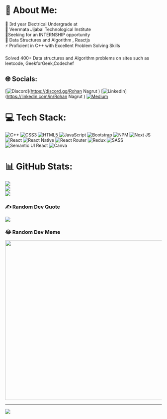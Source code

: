 # 💫 About Me:
🔭 3rd year Electrical Undergrade at<br>👯 Veermata Jijabai Technological Institute<br>🤝Seeking for an INTERNSHIP opportunity<br>🌱 Data Structures and Algorithm , Reactjs<br>⚡ Proficient in C++ with Excellent Problem Solving Skills<br>
<br>Solved 400+ Data structures and Algorithm problems on sites such as leetcode, GeekforGeek,Codechef<br>

## 🌐 Socials:
[![Discord](https://img.shields.io/badge/Discord-%237289DA.svg?logo=discord&logoColor=white)](https://discord.gg/Rohan Nagrut ) [![LinkedIn](https://img.shields.io/badge/LinkedIn-%230077B5.svg?logo=linkedin&logoColor=white)](https://linkedin.com/in/Rohan Nagrut ) [![Medium](https://img.shields.io/badge/Medium-12100E?logo=medium&logoColor=white)](https://medium.com/@Rohannagrut) 

# 💻 Tech Stack:
![C++](https://img.shields.io/badge/c++-%2300599C.svg?style=for-the-badge&logo=c%2B%2B&logoColor=white) ![CSS3](https://img.shields.io/badge/css3-%231572B6.svg?style=for-the-badge&logo=css3&logoColor=white) ![HTML5](https://img.shields.io/badge/html5-%23E34F26.svg?style=for-the-badge&logo=html5&logoColor=white) ![JavaScript](https://img.shields.io/badge/javascript-%23323330.svg?style=for-the-badge&logo=javascript&logoColor=%23F7DF1E) ![Bootstrap](https://img.shields.io/badge/bootstrap-%23563D7C.svg?style=for-the-badge&logo=bootstrap&logoColor=white) ![NPM](https://img.shields.io/badge/NPM-%23000000.svg?style=for-the-badge&logo=npm&logoColor=white) ![Next JS](https://img.shields.io/badge/Next-black?style=for-the-badge&logo=next.js&logoColor=white) ![React](https://img.shields.io/badge/react-%2320232a.svg?style=for-the-badge&logo=react&logoColor=%2361DAFB) ![React Native](https://img.shields.io/badge/react_native-%2320232a.svg?style=for-the-badge&logo=react&logoColor=%2361DAFB) ![React Router](https://img.shields.io/badge/React_Router-CA4245?style=for-the-badge&logo=react-router&logoColor=white) ![Redux](https://img.shields.io/badge/redux-%23593d88.svg?style=for-the-badge&logo=redux&logoColor=white) ![SASS](https://img.shields.io/badge/SASS-hotpink.svg?style=for-the-badge&logo=SASS&logoColor=white) ![Semantic UI React](https://img.shields.io/badge/Semantic%20UI%20React-%2335BDB2.svg?style=for-the-badge&logo=SemanticUIReact&logoColor=white) ![Canva](https://img.shields.io/badge/Canva-%2300C4CC.svg?style=for-the-badge&logo=Canva&logoColor=white)
# 📊 GitHub Stats:
![](https://github-readme-stats.vercel.app/api?username=Rohannagrut&theme=radical&hide_border=false&include_all_commits=false&count_private=false)<br/>
![](https://github-readme-streak-stats.herokuapp.com/?user=Rohannagrut&theme=radical&hide_border=false)<br/>
![](https://github-readme-stats.vercel.app/api/top-langs/?username=Rohannagrut&theme=radical&hide_border=false&include_all_commits=false&count_private=false&layout=compact)

### ✍️ Random Dev Quote
![](https://quotes-github-readme.vercel.app/api?type=horizontal&theme=tokyonight)

### 😂 Random Dev Meme
<img src="https://random-memer.herokuapp.com/" width="512px"/>

---
[![](https://visitcount.itsvg.in/api?id=Rohannagrut&icon=0&color=0)](https://visitcount.itsvg.in)

<!-- Proudly created with GPRM ( https://gprm.itsvg.in ) -->
